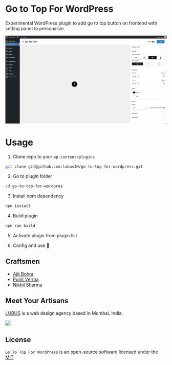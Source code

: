 # Go to Top For WordPress
Experimental WordPress plugin to add go to top button on frontend with setting panel to personalize.

<img src =".github/screenshot.png" alt="Plugin Settings Panel">

# Usage

01. Clone repo to your `wp-content/plugins`

``` sh
git clone git@github.com:lubusIN/go-to-top-for-wordpress.git 
```

02. Go to plugin folder
``` sh
cd go-to-top-for-wordpres
```

03. Install npm dependency
``` sh
npm install
``` 

04. Build plugin
``` sh
npm run build
```

05. Activate plugin from plugin list

06. Config and use 🚀

## Craftsmen
- [Ajit Bohra](https://twitter.com/ajitbohra)
- [Punit Verma](https://github.com/punitverma123)
- [Nikhil Sharma](https://github.com/NikhilSharma666)

## Meet Your Artisans
[LUBUS](http://lubus.in) is a web design agency based in Mumbai, India.

<a href="https://lubus.in/">
<img src="https://user-images.githubusercontent.com/1039236/40877801-3fa8ccf6-66a4-11e8-8f42-19ed4e883ce9.png" />
</a>

## License

`Go To Top For WordPress` is an open-source software licensed under the [MIT](LICENSE)

